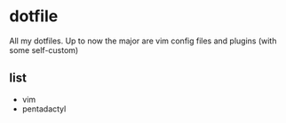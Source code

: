 dotfile
=======

All my dotfiles. Up to now the major are vim config files and plugins (with some self-custom)

list
-------
- vim
- pentadactyl
